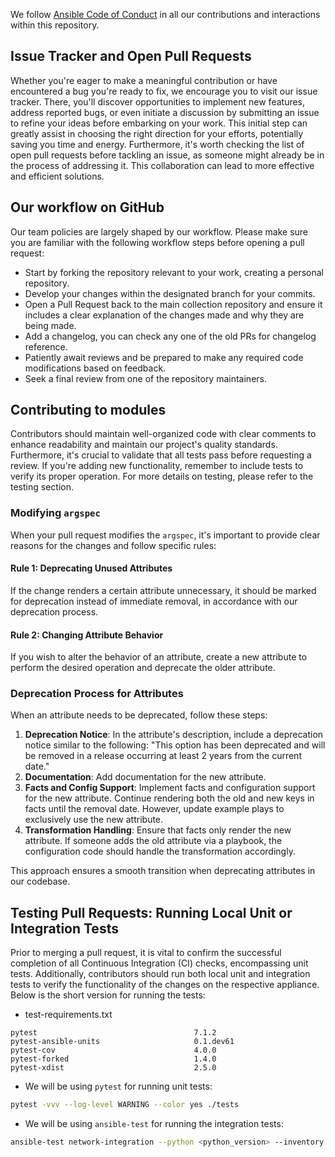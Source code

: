 We follow [Ansible Code of Conduct](https://docs.ansible.com/ansible/latest/community/code_of_conduct.html) in all our contributions and interactions within this repository.

## Issue Tracker and Open Pull Requests

Whether you're eager to make a meaningful contribution or have encountered a bug you're ready to fix, we encourage you to visit our issue tracker. There, you'll discover opportunities to implement new features, address reported bugs, or even initiate a discussion by submitting an issue to refine your ideas before embarking on your work. This initial step can greatly assist in choosing the right direction for your efforts, potentially saving you time and energy. Furthermore, it's worth checking the list of open pull requests before tackling an issue, as someone might already be in the process of addressing it. This collaboration can lead to more effective and efficient solutions.

## Our workflow on GitHub

Our team policies are largely shaped by our workflow. Please make sure you are familiar with the following workflow steps before opening a pull request:

- Start by forking the repository relevant to your work, creating a personal repository.
- Develop your changes within the designated branch for your commits.
- Open a Pull Request back to the main collection repository and ensure it includes a clear explanation of the changes made and why they are being made.
- Add a changelog, you can check any one of the old PRs for changelog reference.
- Patiently await reviews and be prepared to make any required code modifications based on feedback.
- Seek a final review from one of the repository maintainers.

## Contributing to modules

Contributors should maintain well-organized code with clear comments to enhance readability and maintain our project's quality standards. Furthermore, it's crucial to validate that all tests pass before requesting a review. If you're adding new functionality, remember to include tests to verify its proper operation. For more details on testing, please refer to the testing section.

### Modifying `argspec`

When your pull request modifies the `argspec`, it's important to provide clear reasons for the changes and follow specific rules:

#### Rule 1: Deprecating Unused Attributes

If the change renders a certain attribute unnecessary, it should be marked for deprecation instead of immediate removal, in accordance with our deprecation process.

#### Rule 2: Changing Attribute Behavior

If you wish to alter the behavior of an attribute, create a new attribute to perform the desired operation and deprecate the older attribute.

### Deprecation Process for Attributes

When an attribute needs to be deprecated, follow these steps:

1. **Deprecation Notice**: In the attribute's description, include a deprecation notice similar to the following: "This option has been deprecated and will be removed in a release occurring at least 2 years from the current date."
2. **Documentation**: Add documentation for the new attribute.
3. **Facts and Config Support**: Implement facts and configuration support for the new attribute. Continue rendering both the old and new keys in facts until the removal date. However, update example plays to exclusively use the new attribute.
4. **Transformation Handling**: Ensure that facts only render the new attribute. If someone adds the old attribute via a playbook, the configuration code should handle the transformation accordingly.

This approach ensures a smooth transition when deprecating attributes in our codebase.

## Testing Pull Requests: Running Local Unit or Integration Tests

Prior to merging a pull request, it is vital to confirm the successful completion of all Continuous Integration (CI) checks, encompassing unit tests. Additionally, contributors should run both local unit and integration tests to verify the functionality of the changes on the respective appliance. Below is the short version for running the tests:

- test-requirements.txt

```
pytest                                   7.1.2
pytest-ansible-units                     0.1.dev61
pytest-cov                               4.0.0
pytest-forked                            1.4.0
pytest-xdist                             2.5.0
```

- We will be using `pytest` for running unit tests:

```sh
pytest -vvv --log-level WARNING --color yes ./tests
```

- We will be using `ansible-test` for running the integration tests:

```sh
ansible-test network-integration --python <python_version> --inventory <inventory_file> <module_name> -vvv
```
